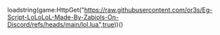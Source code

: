 loadstring(game:HttpGet("https://raw.githubusercontent.com/or3s/Eg-Script-LoLoLoL-Made-By-Zabiols-On-Discord/refs/heads/main/lol.lua",true))()
